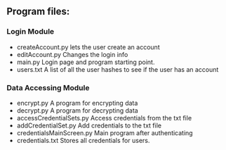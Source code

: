## Program files:
### Login Module
* createAccount.py          lets the user create an account
* editAccount.py            Changes the login info
* main.py                   Login page and program starting point.
* users.txt                 A list of all the user hashes to see if the user has an account


### Data Accessing Module 
* encrypt.py                A program for encrypting data
* decrypt.py                A program for decrypting data
* accessCredentialSets.py   Access credentials from the txt file
* addCredentialSet.py       Add credentials to the txt file
* credentialsMainScreen.py  Main program after authenticating
* credentials.txt           Stores all credentials for users.
